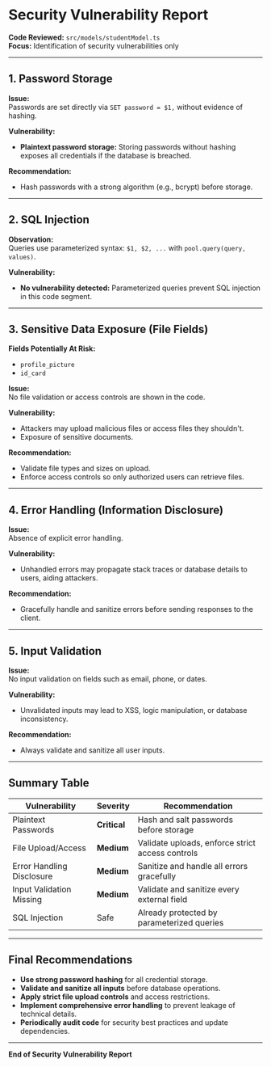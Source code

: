 # Security Vulnerability Report

**Code Reviewed:** `src/models/studentModel.ts`  
**Focus:** Identification of security vulnerabilities only

---

## 1. Password Storage

**Issue:**  
Passwords are set directly via `SET password = $1,` without evidence of hashing.

**Vulnerability:**  
- **Plaintext password storage:** Storing passwords without hashing exposes all credentials if the database is breached.

**Recommendation:**  
- Hash passwords with a strong algorithm (e.g., bcrypt) before storage.

---

## 2. SQL Injection

**Observation:**  
Queries use parameterized syntax: `$1, $2, ...` with `pool.query(query, values)`.

**Vulnerability:**  
- **No vulnerability detected:** Parameterized queries prevent SQL injection in this code segment.

---

## 3. Sensitive Data Exposure (File Fields)

**Fields Potentially At Risk:**  
- `profile_picture`
- `id_card`

**Issue:**  
No file validation or access controls are shown in the code.

**Vulnerability:**  
- Attackers may upload malicious files or access files they shouldn't.
- Exposure of sensitive documents.

**Recommendation:**  
- Validate file types and sizes on upload.
- Enforce access controls so only authorized users can retrieve files.

---

## 4. Error Handling (Information Disclosure)

**Issue:**  
Absence of explicit error handling.

**Vulnerability:**  
- Unhandled errors may propagate stack traces or database details to users, aiding attackers.

**Recommendation:**  
- Gracefully handle and sanitize errors before sending responses to the client.

---

## 5. Input Validation

**Issue:**  
No input validation on fields such as email, phone, or dates.

**Vulnerability:**  
- Unvalidated inputs may lead to XSS, logic manipulation, or database inconsistency.

**Recommendation:**  
- Always validate and sanitize all user inputs.

---

## Summary Table

| Vulnerability             | Severity   | Recommendation                                   |
|-------------------------- |------------|--------------------------------------------------|
| Plaintext Passwords       | **Critical**   | Hash and salt passwords before storage            |
| File Upload/Access        | **Medium**     | Validate uploads, enforce strict access controls  |
| Error Handling Disclosure | **Medium**     | Sanitize and handle all errors gracefully         |
| Input Validation Missing  | **Medium**     | Validate and sanitize every external field        |
| SQL Injection             | Safe           | Already protected by parameterized queries        |

---

## Final Recommendations

- **Use strong password hashing** for all credential storage.
- **Validate and sanitize all inputs** before database operations.
- **Apply strict file upload controls** and access restrictions.
- **Implement comprehensive error handling** to prevent leakage of technical details.
- **Periodically audit code** for security best practices and update dependencies.

---

**End of Security Vulnerability Report**